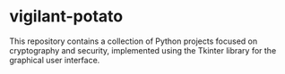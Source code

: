 # vigilant-potato
This repository contains a collection of Python projects focused on cryptography and security, implemented using the Tkinter library for the graphical user interface.
